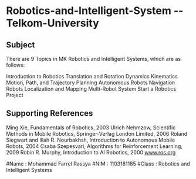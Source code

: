 # Robotics-and-Intelligent-System -- Telkom-University

## Subject
There are 9 Topics in MK Robotics and Intelligent Systems, which are as follows:

Introduction to Robotics
Translation and Rotation Dynamics
Kinematics
Motion, Path, and Trajectory Planning
Autonomous Robots
Navigation Robots
Localization and Mapping
Multi-Robot System
Start a Robotics Project

## Supporting References
Ming Xie, Fundamentals of Robotics, 2003
Ulrich Nehmzow, Scientific Methods in Mobile Robotics, Springer-Verlag London Limited, 2006
Roland Siegwart and Illah R. Nourbakhsh, Introduction to Autonomous Mobile Robots, 2004
Csaba Szepesvari, Algorithms for Reinforcement Learning, 2009
Robin R. Murphy, Introduction to AI Robotics, 2000
www.ros.org


#Name : Mohammad Farrel Rassya
#NIM : 1103181185
#Class : Robotics and Intelligent Systems
